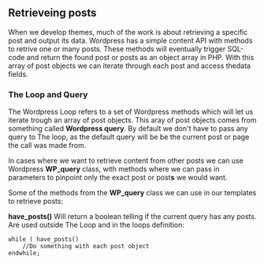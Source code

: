 
## Retrieveing posts
When we develop themes, much of the work is about retrieving a specific post and output its data. Wordpress has a simple content API with methods to retrive one or many posts. These methods will eventually trigger SQL-code and return the found post or posts as an object array in PHP. With this array of post objects we can iterate through each post and access thedata fields. 

### The Loop and Query
The Wordpress Loop refers to a set of Wordpress methods which will let us iterate trough an array of post objects. This aray of post objects comes from something called **Wordpress query**. By default we don't have to pass any query to The loop, as the default query will be be the current post or page the call was made from.

In cases where we want to retrieve content from other posts we can use Wordpress **WP_query** class, with methods where we can pass in parameters to pinpoint only the exact post or post**s** we would want.

Some of the methods from the **WP_query** class we can use in our templates to retrieve posts:

**have_posts()** 
Will return a boolean telling if the current query has any posts. Are used outside The Loop and in the loops definition:

```
while ( have_posts()
    //Do something with each post object
endwhile;
```

